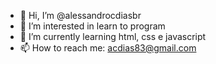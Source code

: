 - 👋 Hi, I’m @alessandrocdiasbr
- 👀 I’m interested in learn to program
- 🌱 I’m currently learning html, css e javascript
- 📫 How to reach me: acdias83@gmail.com


<!---
alessandrocdiasbr/alessandrocdiasbr is a ✨ special ✨ repository because its `README.md` (this file) appears on your GitHub profile.
You can click the Preview link to take a look at your changes.
--->
